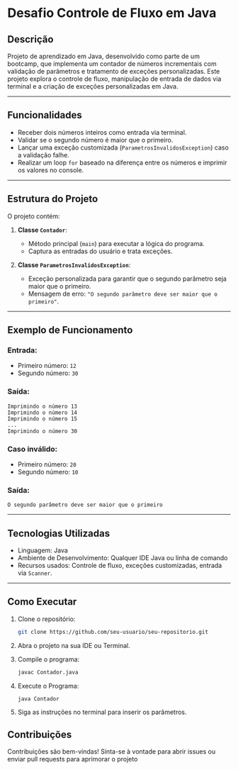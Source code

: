 # Desafio Controle de Fluxo em Java

## Descrição
Projeto de aprendizado em Java, desenvolvido como parte de um bootcamp, que implementa um contador de números incrementais com validação de parâmetros e tratamento de exceções personalizadas. Este projeto explora o controle de fluxo, manipulação de entrada de dados via terminal e a criação de exceções personalizadas em Java.

---

## Funcionalidades
- Receber dois números inteiros como entrada via terminal.
- Validar se o segundo número é maior que o primeiro.
- Lançar uma exceção customizada (`ParametrosInvalidosException`) caso a validação falhe.
- Realizar um loop `for` baseado na diferença entre os números e imprimir os valores no console.

---

## Estrutura do Projeto
O projeto contém:
1. **Classe `Contador`**:
   - Método principal (`main`) para executar a lógica do programa.
   - Captura as entradas do usuário e trata exceções.
   
2. **Classe `ParametrosInvalidosException`**:
   - Exceção personalizada para garantir que o segundo parâmetro seja maior que o primeiro.
   - Mensagem de erro: `"O segundo parâmetro deve ser maior que o primeiro"`.

---

## Exemplo de Funcionamento
### Entrada:
- Primeiro número: `12`
- Segundo número: `30`

### Saída: 
    Imprimindo o número 13 
    Imprimindo o número 14 
    Imprimindo o número 15 
    ... 
    Imprimindo o número 30


### Caso inválido:
- Primeiro número: `20`
- Segundo número: `10`

### Saída:
    O segundo parâmetro deve ser maior que o primeiro


---

## Tecnologias Utilizadas
- Linguagem: Java
- Ambiente de Desenvolvimento: Qualquer IDE Java ou linha de comando
- Recursos usados: Controle de fluxo, exceções customizadas, entrada via `Scanner`.

---

## Como Executar
1. Clone o repositório:
   ```bash
   git clone https://github.com/seu-usuario/seu-repositorio.git

2. Abra o projeto na sua IDE ou Terminal.

3. Compile o programa:
    ```Bash
    javac Contador.java

4. Execute o Programa:
    ```bash
    java Contador

5. Siga as instruções no terminal para inserir os parâmetros.

## Contribuições
Contribuições são bem-vindas! Sinta-se à vontade para abrir issues ou enviar pull requests para aprimorar o projeto

